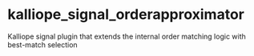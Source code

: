 # kalliope_signal_orderapproximator
Kalliope signal plugin that extends the internal order matching logic with best-match selection
